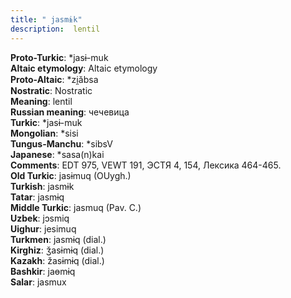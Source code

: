 ```yaml
---
title: " jasmɨk"
description:  lentil
---
```


<strong>Proto-Turkic</strong>:  *jasɨ-muk<br>
<strong>Altaic etymology</strong>:  Altaic etymology<br>
<strong> Proto-Altaic</strong>:  *zi̯ăbsa<br>
<strong>Nostratic</strong>:  Nostratic<br>
<strong>Meaning</strong>:  lentil<br>
<strong>Russian meaning</strong>:  чечевица<br>
<strong>Turkic</strong>:  *jasɨ-muk<br>
<strong>Mongolian</strong>:  *sisi<br>
<strong>Tungus-Manchu</strong>:  *sibsV<br>
<strong>Japanese</strong>:  *sasa(n)kai<br>
<strong>Comments</strong>:  EDT 975, VEWT 191, ЭСТЯ 4, 154, Лексика 464-465.<br>
<strong>Old Turkic</strong>:  jasɨmuq (OUygh.)<br>
<strong>Turkish</strong>:  jasmɨk<br>
<strong>Tatar</strong>:  jasmɨq<br>
<strong>Middle Turkic</strong>:  jasmuq (Pav. C.)<br>
<strong>Uzbek</strong>:  jɔsmiq<br>
<strong>Uighur</strong>:  jesimuq<br>
<strong>Turkmen</strong>:  jasmɨq (dial.)<br>
<strong>Kirghiz</strong>:  ǯasɨmɨq (dial.)<br>
<strong>Kazakh</strong>:  žasɨmɨq (dial.)<br>
<strong>Bashkir</strong>:  jaɵmɨq<br>
<strong>Salar</strong>:  jasmux<br>



